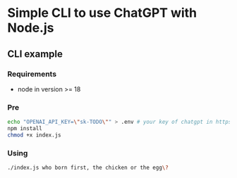 # Simple CLI to use ChatGPT with Node.js

## CLI example

### Requirements

- node in version >= 18

### Pre

```sh
echo "OPENAI_API_KEY=\"sk-TODO\"" > .env # your key of chatgpt in https://platform.openai.com/account/api-keys
npm install
chmod +x index.js
```

### Using

```sh
./index.js who born first, the chicken or the egg\?
```
